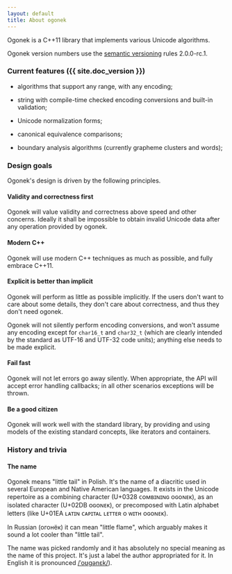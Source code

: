 ```yaml
---
layout: default
title: About ogonek
---
```


Ogonek  is a C++11 library that implements various Unicode algorithms.

Ogonek version numbers use the [semantic versioning] rules 2.0.0-rc.1.

 [semantic versioning]: http://semver.org/

### Current features ({{ site.doc_version }})

 - algorithms that support any range, with any encoding;

 - string with compile-time checked encoding conversions and built-in
   validation;

 - Unicode normalization forms;

 - canonical equivalence comparisons;

 - boundary analysis algorithms (currently grapheme clusters and words);

### Design goals

Ogonek's design is driven by the following principles.

#### Validity and correctness first

Ogonek will value validity and correctness above speed and other concerns.
Ideally it shall be impossible to obtain invalid Unicode data after any
operation provided by ogonek.

#### Modern C++

Ogonek will use modern C++ techniques as much as possible, and fully embrace
C++11.

#### Explicit is better than implicit

Ogonek will perform as little as possible implicitly. If the users don't want to
care about some details, they don't care about correctness, and thus they don't
need ogonek.

Ogonek will not silently perform encoding conversions, and won't assume any
encoding except for `char16_t` and `char32_t` (which are clearly intended by the
standard as UTF-16 and UTF-32 code units); anything else needs to be made
explicit.

#### Fail fast

Ogonek will not let errors go away silently. When appropriate, the API will
accept error handling callbacks; in all other scenarios exceptions will be
thrown.

#### Be a good citizen

Ogonek will work well with the standard library, by providing and using models
of the existing standard concepts, like iterators and containers.

### History and trivia

#### The name

Ogonek means "little tail" in Polish. It's the name of a diacritic used in
several European and Native American languages. It exists in the Unicode
repertoire as a combining character (U+0328 &#7428;&#7439;&#7437;&#665;&#618;&#628;&#618;&#628;&#610;
&#7439;&#610;&#7439;&#628;&#7431;&#7435;), as an isolated character (U+02DB
&#7439;&#610;&#7439;&#628;&#7431;&#7435;), or precomposed with Latin alphabet
letters (like U+01EA &#671;&#7424;&#7451;&#618;&#628;
&#7428;&#7424;&#7448;&#618;&#7451;&#7424;&#671; &#671;&#7431;&#7451;&#7451;&#7431;&#640;
&#7439; &#7457;&#618;&#7451;&#668; &#7439;&#610;&#7439;&#628;&#7431;&#7435;).

In Russian (&#1086;&#1075;&#1086;&#1085;&#1105;&#1082;) it can mean "little
flame", which arguably makes it sound a lot cooler than "little tail".

The name was picked randomly and it has absolutely no special meaning as the
name of this project. It's just a label the author appropriated for it. In
English it is pronounced [/&#712;o&#650;&#609;&#601;n&#603;k/][pronounciation]).

<!-- #### History -->

<!--Back in early 2012, Unicode become a recurring topic in the [Lounge<C++>][lounge]. -->

 [pronounciation]: ogonek.ogg
 [lounge]: http://chat.stackoverflow.com/rooms/10/loungec

